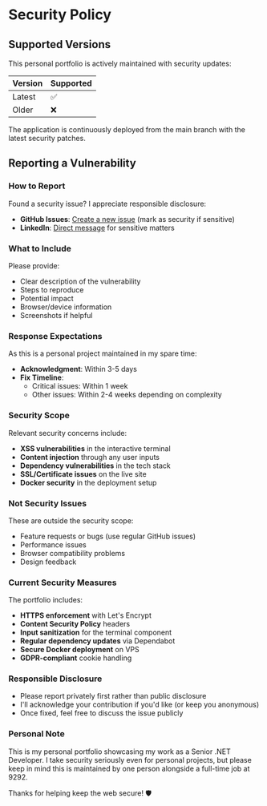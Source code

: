 # Security Policy

## Supported Versions

This personal portfolio is actively maintained with security updates:

| Version | Supported          |
| ------- | ------------------ |
| Latest  | :white_check_mark: |
| Older   | :x:                |

The application is continuously deployed from the main branch with the latest security patches.

## Reporting a Vulnerability

### How to Report
Found a security issue? I appreciate responsible disclosure:

- **GitHub Issues**: [Create a new issue](https://github.com/jorismathijssen/Portfolio/issues/new) (mark as security if sensitive)
- **LinkedIn**: [Direct message](https://linkedin.com/in/jorismathijssen) for sensitive matters

### What to Include
Please provide:
- Clear description of the vulnerability
- Steps to reproduce
- Potential impact
- Browser/device information
- Screenshots if helpful

### Response Expectations
As this is a personal project maintained in my spare time:
- **Acknowledgment**: Within 3-5 days
- **Fix Timeline**: 
  - Critical issues: Within 1 week
  - Other issues: Within 2-4 weeks depending on complexity

### Security Scope
Relevant security concerns include:
- **XSS vulnerabilities** in the interactive terminal
- **Content injection** through any user inputs
- **Dependency vulnerabilities** in the tech stack
- **SSL/Certificate issues** on the live site
- **Docker security** in the deployment setup

### Not Security Issues
These are outside the security scope:
- Feature requests or bugs (use regular GitHub issues)
- Performance issues
- Browser compatibility problems
- Design feedback

### Current Security Measures
The portfolio includes:
- **HTTPS enforcement** with Let's Encrypt
- **Content Security Policy** headers
- **Input sanitization** for the terminal component
- **Regular dependency updates** via Dependabot
- **Secure Docker deployment** on VPS
- **GDPR-compliant** cookie handling

### Responsible Disclosure
- Please report privately first rather than public disclosure
- I'll acknowledge your contribution if you'd like (or keep you anonymous)
- Once fixed, feel free to discuss the issue publicly

### Personal Note
This is my personal portfolio showcasing my work as a Senior .NET Developer. I take security seriously even for personal projects, but please keep in mind this is maintained by one person alongside a full-time job at 9292.

Thanks for helping keep the web secure! 🛡️

